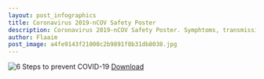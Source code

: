```yaml
---
layout: post_infographics
title: Coronavirus 2019-nCOV Safety Poster
description: Coronavirus 2019-nCOV Safety Poster. Symphtoms, transmission and prevention
author: Flaaim
post_image: a4fe9143f21000c2b9891f8b31db8038.jpg
---
```

![6 Steps to prevent COVID-19](https://safetyworkblog.com/assets/infographics/a4fe9143f21000c2b9891f8b31db8038.jpg)
[Download](https://safetyworkblog.com/assets/infographics/a4fe9143f21000c2b9891f8b31db8038.jpg)
